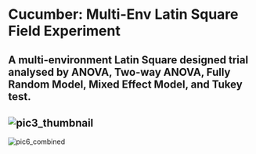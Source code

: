 # Cucumber: Multi-Env Latin Square Field Experiment

A multi-environment Latin Square designed trial analysed by ANOVA, Two-way ANOVA, Fully Random Model, Mixed Effect Model, and Tukey test.
---
![pic3_thumbnail](https://user-images.githubusercontent.com/81752452/132093376-d3dc1e9a-648a-4a95-95c8-4856f990602c.png)
---
![pic6_combined](https://user-images.githubusercontent.com/81752452/132093382-5710684a-4546-4671-b89a-63156cd7bc76.png)


